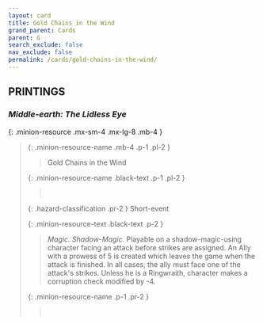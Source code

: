 ```yaml
---
layout: card
title: Gold Chains in the Wind
grand_parent: Cards
parent: G
search_exclude: false
nav_exclude: false
permalink: /cards/gold-chains-in-the-wind/
---
```


## PRINTINGS


### _Middle-earth: The Lidless Eye_

{: .minion-resource .mx-sm-4 .mx-lg-8 .mb-4 }
> {: .minion-resource-name .mb-4 .p-1 .pl-2 }
> > <div class="hazard-mp"></div>
> > <div class="card-name">Gold Chains in the Wind</div>
>
> {: .minion-resource-name .black-text .p-1 .pl-2 }
> > &nbsp;
>
> {: .hazard-classification .pr-2 }
> Short-event
>
> {: .minion-resource-text .black-text .p-2 }
> > _Magic._ _Shadow-_Magic.__ Playable on a shadow-magic-using character facing an attack before strikes are assigned. An Ally with a prowess of 5 is created which leaves the game when the attack is finished. In all cases, the ally must face one of the attack's strikes. Unless he is a Ringwraith, character makes a corruption check modified by -4. 
> 
> {: .minion-resource-name .p-1 .pr-2 }
> > <div class="card-shield"></div>
> > <div class="card-corruption-white">&nbsp;</div>
